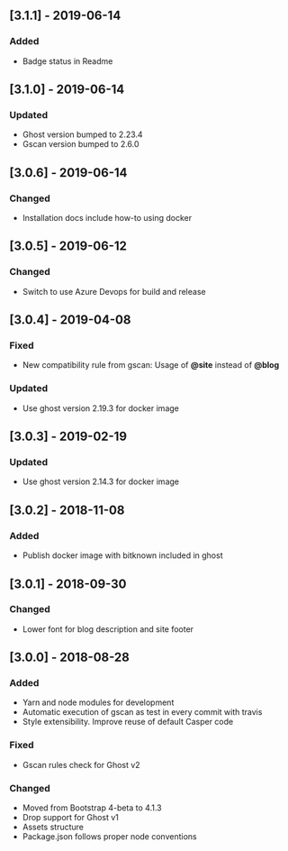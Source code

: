 ## [3.1.1] - 2019-06-14

### Added

* Badge status in Readme

## [3.1.0] - 2019-06-14

### Updated

* Ghost version bumped to 2.23.4
* Gscan version bumped to 2.6.0

## [3.0.6] - 2019-06-14

### Changed

* Installation docs include how-to using docker

## [3.0.5] - 2019-06-12

### Changed

* Switch to use Azure Devops for build and release

## [3.0.4] - 2019-04-08

### Fixed

* New compatibility rule from gscan: Usage of **@site** instead of **@blog** 

### Updated

* Use ghost version 2.19.3 for docker image

## [3.0.3] - 2019-02-19

### Updated

* Use ghost version 2.14.3 for docker image

## [3.0.2] - 2018-11-08

### Added

* Publish docker image with bitknown included in ghost

## [3.0.1] - 2018-09-30

### Changed

* Lower font for blog description and site footer

## [3.0.0] - 2018-08-28

### Added

* Yarn and node modules for development
* Automatic execution of gscan as test in every commit with travis
* Style extensibility. Improve reuse of default Casper code

### Fixed

* Gscan rules check for Ghost v2

### Changed

* Moved from Bootstrap 4-beta to 4.1.3
* Drop support for Ghost v1
* Assets structure
* Package.json follows proper node conventions